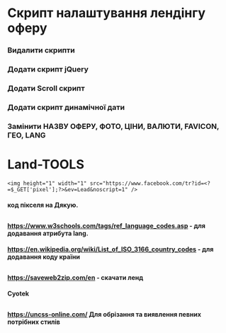 # Скрипт налаштування лендінгу оферу

### Видалити скрипти
### Додати скрипт jQuery
### Додати Scroll скрипт 
### Додати скрипт динамічної дати 
### Замінити     НАЗВУ ОФЕРУ,     ФОТО,     ЦІНИ,   ВАЛЮТИ,    FAVICON,     ГЕО,    LANG


# Land-TOOLS

`<img height="1" width="1" src="https://www.facebook.com/tr?id=<?=$_GET['pixel'];?>&ev=Lead&noscript=1" />`
#### код пікселя на Дякую.
##




#### https://www.w3schools.com/tags/ref_language_codes.asp  - для додавання атрибута lang.
#### https://en.wikipedia.org/wiki/List_of_ISO_3166_country_codes  - для додавання коду країни
##




####  https://saveweb2zip.com/en  -  скачати ленд
#### Cyotek



##
#### https://uncss-online.com/      Для обрізання та виявлення певних потрібних стилів
